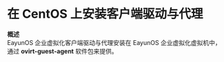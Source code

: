 # 在 CentOS 上安装客户端驱动与代理

**概述**<br/>
EayunOS 企业虚拟化客户端驱动与代理安装在 EayunOS 企业虚拟化虚拟机中，通过 **ovirt-guest-agent**
软件包来提供。

